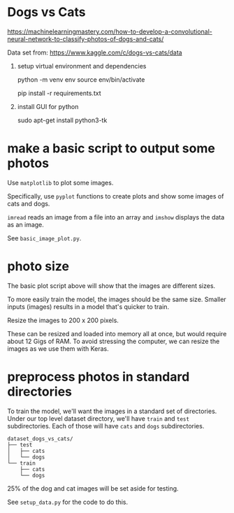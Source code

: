 # Dogs vs Cats
https://machinelearningmastery.com/how-to-develop-a-convolutional-neural-network-to-classify-photos-of-dogs-and-cats/

Data set from:
https://www.kaggle.com/c/dogs-vs-cats/data


1. setup virtual environment and dependencies
    
    python -m venv env
    source env/bin/activate

    pip install -r requirements.txt

2. install GUI for python

    sudo apt-get install python3-tk


# make a basic script to output some photos

Use `matplotlib` to plot some images.

Specifically, use `pyplot` functions to create plots and show some images
of cats and dogs.

`imread` reads an image from a file into an array and `imshow` displays
the data as an image.

See `basic_image_plot.py`.


# photo size
The basic plot script above will show that the images are different sizes.

To more easily train the model, the images should be the same size. Smaller
inputs (images) results in a model that's quicker to train.

Resize the images to 200 x 200 pixels.

These can be resized and loaded into memory all at once, but would require
about 12 Gigs of RAM. To avoid stressing the computer, we can resize
the images as we use them with Keras.

# preprocess photos in standard directories
To train the model, we'll want the images in a standard set of directories.
Under our top level dataset directory, we'll have `train` and `test` subdirectories.
Each of those will have `cats` and `dogs` subdirectories.


    dataset_dogs_vs_cats/
    ├── test
    │   ├── cats
    │   └── dogs
    └── train
        ├── cats
        └── dogs

25% of the dog and cat images will be set aside for testing.

See `setup_data.py` for the code to do this.
